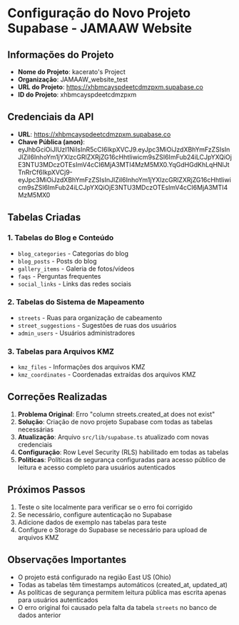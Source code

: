 # Configuração do Novo Projeto Supabase - JAMAAW Website

## Informações do Projeto

- **Nome do Projeto**: kacerato's Project
- **Organização**: JAMAAW_website_test
- **URL do Projeto**: https://xhbmcayspdeetcdmzpxm.supabase.co
- **ID do Projeto**: xhbmcayspdeetcdmzpxm

## Credenciais da API

- **URL**: https://xhbmcayspdeetcdmzpxm.supabase.co
- **Chave Pública (anon)**: eyJhbGciOiJIUzI1NiIsInR5cCI6IkpXVCJ9.eyJpc3MiOiJzdXBhYmFzZSIsInJlZiI6InhoYm1jYXlzcGRlZXRjZG16cHhtIiwicm9sZSI6ImFub24iLCJpYXQiOjE3NTU3MDczOTEsImV4cCI6MjA3MTI4MzM5MX0.YqGdHGdKhLqHNlJtTnRrCf6IkpXVCj9-eyJpc3MiOiJzdXBhYmFzZSIsInJlZiI6InhoYm1jYXlzcGRlZXRjZG16cHhtIiwicm9sZSI6ImFub24iLCJpYXQiOjE3NTU3MDczOTEsImV4cCI6MjA3MTI4MzM5MX0

## Tabelas Criadas

### 1. Tabelas do Blog e Conteúdo
- `blog_categories` - Categorias do blog
- `blog_posts` - Posts do blog
- `gallery_items` - Galeria de fotos/vídeos
- `faqs` - Perguntas frequentes
- `social_links` - Links das redes sociais

### 2. Tabelas do Sistema de Mapeamento
- `streets` - Ruas para organização de cabeamento
- `street_suggestions` - Sugestões de ruas dos usuários
- `admin_users` - Usuários administradores

### 3. Tabelas para Arquivos KMZ
- `kmz_files` - Informações dos arquivos KMZ
- `kmz_coordinates` - Coordenadas extraídas dos arquivos KMZ

## Correções Realizadas

1. **Problema Original**: Erro "column streets.created_at does not exist"
2. **Solução**: Criação de novo projeto Supabase com todas as tabelas necessárias
3. **Atualização**: Arquivo `src/lib/supabase.ts` atualizado com novas credenciais
4. **Configuração**: Row Level Security (RLS) habilitado em todas as tabelas
5. **Políticas**: Políticas de segurança configuradas para acesso público de leitura e acesso completo para usuários autenticados

## Próximos Passos

1. Teste o site localmente para verificar se o erro foi corrigido
2. Se necessário, configure autenticação no Supabase
3. Adicione dados de exemplo nas tabelas para teste
4. Configure o Storage do Supabase se necessário para upload de arquivos KMZ

## Observações Importantes

- O projeto está configurado na região East US (Ohio)
- Todas as tabelas têm timestamps automáticos (created_at, updated_at)
- As políticas de segurança permitem leitura pública mas escrita apenas para usuários autenticados
- O erro original foi causado pela falta da tabela `streets` no banco de dados anterior


